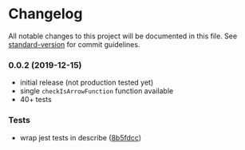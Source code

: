 # Changelog

All notable changes to this project will be documented in this file. See [standard-version](https://github.com/conventional-changelog/standard-version) for commit guidelines.

### 0.0.2 (2019-12-15)

* initial release (not production tested yet)
* single `checkIsArrowFunction` function available
* 40+ tests

### Tests

* wrap jest tests in describe ([8b5fdcc](https://github.com/YOUR_GITHUB_USER_NAME/check-is-arrow-function/commit/8b5fdcc))
